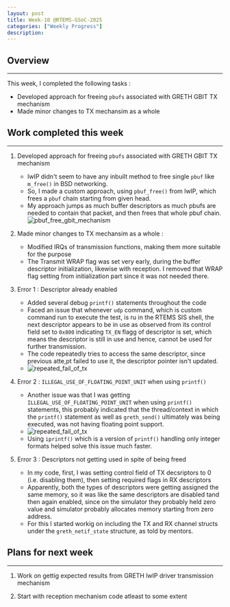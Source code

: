 ```yaml
---
layout: post
title: Week-10 @RTEMS-GSoC-2025
categories: ["Weekly Progress"]
description: 
---
```


## Overview
-------------------------------
This week, I completed the following tasks :
+ Developed approach for freeing `pbufs` associated with GRETH GBIT TX mechanism
+ Made minor changes to TX mechansim as a whole  

## Work completed this week
----------------------------------

1. Developed approach for freeing `pbufs` associated with GRETH GBIT TX mechanism
    + lwIP didn't seem to have any inbuilt method to free single `pbuf` like `m_free()` in BSD networking.  
    + So, I made a custom approach, using `pbuf_free()` from lwIP, which frees a `pbuf` chain starting from given head.  
    + My approach jumps as much buffer descriptors as much pbufs are needed to contain that packet, and then frees that whole pbuf chain. 
    ![pbuf_free_gbit_mechanism]({{site.baseurl}}/assets/posts/week10/pbuf_free.png)  

2. Made minor changes to TX mechansim as a whole :  
    + Modified IRQs of transmission functions, making them more suitable for the purpose    
    + The Transmit WRAP flag was set very early, during the buffer descriptor initialization, likewise with reception. I removed that WRAP flag setting from initialization part since it was not needed there. 

3. Error 1 : Descriptor already enabled  
    + Added several debug `printf()` statements throughout the code  
    + Faced an issue that whenever `udp` command, which is custom command run to execute the test, is ru in the RTEMS SIS shell, the next descriptor appears to be in use as observed from its control field set to `0x800` indicating `TX_EN` flagg of descriptor is set, which means the descriptor is still in use and hence, cannot be used for further transmission.  
    + The code repeatedly tries to access the same descriptor, since previous atte,pt failed to use it, the descriptor pointer isn't updated.    
    + ![repeated_fail_of_tx]({{site.baseurl}}/assets/posts/week10/tx_repeat_fail.png)    
4. Error 2 : `ILLEGAL_USE_OF_FLOATING_POINT_UNIT` when using `printf()`
    + Another issue was that I was getting `ILLEGAL_USE_OF_FLOATING_POINT_UNIT` when using `printf()` statements, this probably indicated that the thread/context in which the `printf()` statement as well as `greth_send()` ultimately was being executed, was not having floating point support. 
    + ![repeated_fail_of_tx]({{site.baseurl}}/assets/posts/week10/fpu_error.png)   
    + Using `iprintf()` which is a version of `printf()` handling only integer formats helped solve this issue much faster.    
5. Error 3 : Descriptors not getting used in spite of being freed  
    + In my code, first, I was setting control field of TX decsriptors to 0 (i.e. disabling them), then setting required flags in RX descriptors  
    + Apparently, both the types of descriptors were getting assigned the same memory, so it was like the same descriptors are disabled tand then again enabled, since on the simulator they probably held zero value and simulator probably allocates memory starting from zero address.  
    + For this I started workig on including the TX and RX channel structs under the `greth_netif_state` structure, as told by mentors.
  
## Plans for next week
----------------------------------
  
  1. Work on gettig expected results from GRETH lwIP driver transmission mechanism   
  
  2. Start with reception mechanism code atleast to some extent  